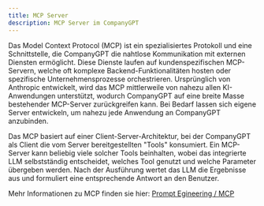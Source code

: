 ```yaml
---
title: MCP Server
description: MCP Server im CompanyGPT
---
```


Das Model Context Protocol (MCP) ist ein spezialisiertes Protokoll und eine Schnittstelle, die CompanyGPT die nahtlose Kommunikation mit externen Diensten ermöglicht. Diese Dienste laufen auf kundenspezifischen MCP-Servern, welche oft komplexe Backend-Funktionalitäten hosten oder spezifische Unternehmensprozesse orchestrieren. Ursprünglich von Anthropic entwickelt, wird das MCP mittlerweile von nahezu allen KI-Anwendungen unterstützt, wodurch CompanyGPT auf eine breite Masse bestehender MCP-Server zurückgreifen kann. Bei Bedarf lassen sich eigene Server entwickeln, um nahezu jede Anwendung an CompanyGPT anzubinden. 

Das MCP basiert auf einer Client-Server-Architektur, bei der CompanyGPT als Client die vom Server bereitgestellten "Tools" konsumiert. Ein MCP-Server kann beliebig viele solcher Tools beinhalten, wobei das integrierte LLM selbstständig entscheidet, welches Tool genutzt und welche Parameter übergeben werden. Nach der Ausführung wertet das LLM die Ergebnisse aus und formuliert eine entsprechende Antwort an den Benutzer.

Mehr Informationen zu MCP finden sie hier: [Prompt Egineering / MCP](prompt-engineering/prompt-techniken/mcp)